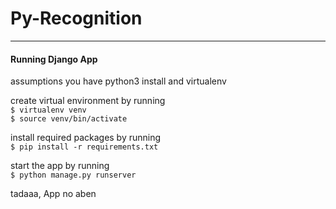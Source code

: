 # Py-Recognition    
------------------

#### Running Django App

assumptions you have python3 install and virtualenv

create virtual environment by running  
`$ virtualenv venv`  
`$ source venv/bin/activate`

install required packages by running  
`$ pip install -r requirements.txt`

start the app by running  
`$ python manage.py runserver`

tadaaa, App no aben
